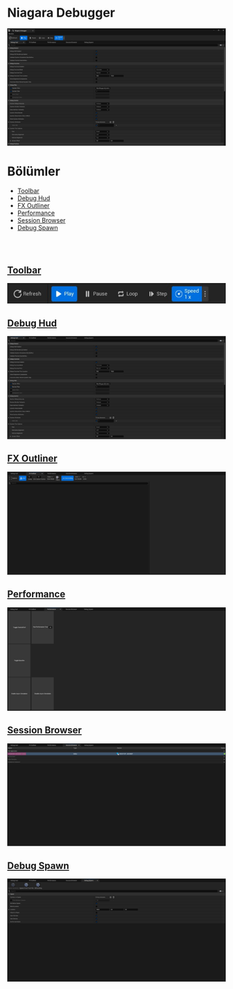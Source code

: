 # Niagara Debugger
<img src="../../../Dosyalar/Niagara_Editor_Niagara_Debugger.jpg">



# Bölümler

* [Toolbar](#toolbar)
* [Debug Hud](#debug-hud)
* [FX Outliner](#fx-outliner)
* [Performance](#performance)
* [Session Browser](#session-browser)
* [Debug Spawn](#debug-spawn)



<br>
<br>


## [Toolbar](Toolbar)
<img src="../../../Dosyalar/Niagara_Editor_Niagara_Debugger_Toolbar.jpg">

## [Debug Hud](Debug%20Hud)
<img src="../../../Dosyalar/Niagara_Editor_Niagara_Debugger_Debug_Hud.jpg">

## [FX Outliner](FX%20Outliner)
<img src="../../../Dosyalar/Niagara_Editor_Niagara_Debugger_FX_Outliner.jpg">

## [Performance](Performance)
<img src="../../../Dosyalar/Niagara_Editor_Niagara_Debugger_Performance.jpg">

## [Session Browser](Session%20Browser)
<img src="../../../Dosyalar/Niagara_Editor_Niagara_Debugger_Session_Browser.jpg">

## [Debug Spawn](Debug%20Spawn)
<img src="../../../Dosyalar/Niagara_Editor_Niagara_Debugger_Debug_Spawn.jpg">



